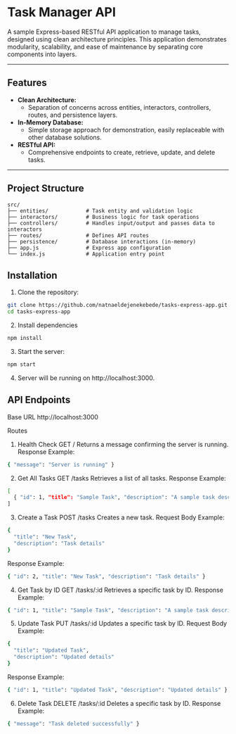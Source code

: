 # Task Manager API


A sample Express-based RESTful API application to manage tasks, designed using clean architecture principles. This application demonstrates modularity, scalability, and ease of maintenance by separating core components into layers.

---

## Features

- **Clean Architecture:**
  - Separation of concerns across entities, interactors, controllers, routes, and persistence layers.
- **In-Memory Database:**
  - Simple storage approach for demonstration, easily replaceable with other database solutions.
- **RESTful API:**
  - Comprehensive endpoints to create, retrieve, update, and delete tasks.

---

## Project Structure

```plaintext
src/
├── entities/            # Task entity and validation logic
├── interactors/         # Business logic for task operations
├── controllers/         # Handles input/output and passes data to interactors
├── routes/              # Defines API routes
├── persistence/         # Database interactions (in-memory)
├── app.js               # Express app configuration
└── index.js             # Application entry point
```

## Installation
1. Clone the repository:

```bash
git clone https://github.com/natnaeldejenekebede/tasks-express-app.git
cd tasks-express-app
```
2. Install dependencies
```bash
npm install
```

3. Start the server:
```bash 
npm start
```

4. Server will be running on http://localhost:3000.

## API Endpoints
Base URL
http://localhost:3000

Routes
1. Health Check
GET /
Returns a message confirming the server is running.
Response Example:

```bash
{ "message": "Server is running" }
```

2. Get All Tasks
GET /tasks
Retrieves a list of all tasks.
Response Example:

```bash
[
  { "id": 1, "title": "Sample Task", "description": "A sample task description" }
]
```


3. Create a Task
POST /tasks
Creates a new task.
Request Body Example:

```bash
{
  "title": "New Task",
  "description": "Task details"
}
```

Response Example:
```bash
{ "id": 2, "title": "New Task", "description": "Task details" }
```

4. Get Task by ID
GET /tasks/:id
Retrieves a specific task by ID.
Response Example:

```bash
{ "id": 1, "title": "Sample Task", "description": "A sample task description" }
```

5. Update Task
PUT /tasks/:id
Updates a specific task by ID.
Request Body Example:

```bash
{
  "title": "Updated Task",
  "description": "Updated details"
}
```
Response Example:

```bash
{ "id": 1, "title": "Updated Task", "description": "Updated details" }
```
6. Delete Task
DELETE /tasks/:id
Deletes a specific task by ID.
Response Example:

```bash
{ "message": "Task deleted successfully" }
```

